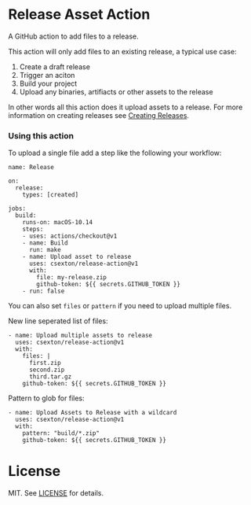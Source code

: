 # Release Asset Action

A GitHub action to add files to a release.

This action will only add files to an existing release, a typical use case:

1. Create a draft release
1. Trigger an aciton
1. Build your project
1. Upload any binaries, artifiacts or other assets to the release

In other words all this action does it upload assets to a release. For more information on creating releases see [Creating Releases](https://help.github.com/en/articles/creating-releases).

### Using this action

To upload a single file add a step like the following your workflow:

```
name: Release

on:
  release:
    types: [created]

jobs:
  build:
    runs-on: macOS-10.14
    steps:
    - uses: actions/checkout@v1
    - name: Build
      run: make
    - name: Upload asset to release
      uses: csexton/release-action@v1
      with:
        file: my-release.zip
        github-token: ${{ secrets.GITHUB_TOKEN }}
    - run: false
```


You can also set `files` or `pattern` if you need to upload multiple files.

New line seperated list of files:

```
- name: Upload multiple assets to release
  uses: csexton/release-action@v1
  with:
    files: |
      first.zip
      second.zip
      third.tar.gz
    github-token: ${{ secrets.GITHUB_TOKEN }}
```

Pattern to glob for files:

```
- name: Upload Assets to Release with a wildcard
  uses: csexton/release-action@v1
  with:
    pattern: "build/*.zip"
    github-token: ${{ secrets.GITHUB_TOKEN }}
```


# License

MIT. See [LICENSE](LICENSE) for details.
